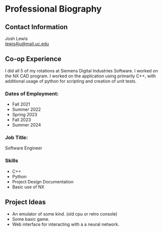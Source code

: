 # Professional Biography
## Contact Information
Josh Lewis  
lewis4ju@mail.uc.edu

## Co-op Experience
I did all 5 of my rotations at Siemens Digital Industries Software. I worked on the NX CAD program. I worked on the application using primarily C++, with additional usage of python for scripting and creation of unit tests.
### Dates of Employment:
- Fall 2021
- Summer 2022
- Spring 2023
- Fall 2023
- Summer 2024
### Job Title: 
Software Engineer
### Skills
- C++
- Python
- Project Design Documentation
- Basic use of NX

## Project Ideas
- An emulator of some kind. (old cpu or retro console)
- Some basic game.
- Web interface for interacting with a a neural network.
